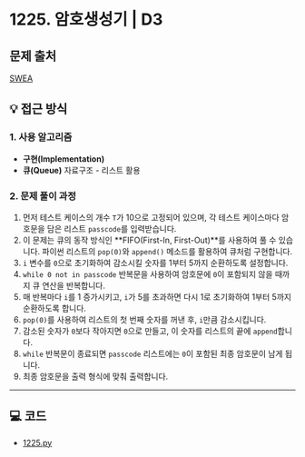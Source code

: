 # 1225. 암호생성기 | D3

## 문제 출처
[SWEA](https://swexpertacademy.com/main/talk/solvingClub/problemView.do?solveclubId=AZh9Pr4Kw1nHBINp&contestProbId=AV14uWl6AF0CFAYD&probBoxId=AZh9VAAaxs3HBINp&type=PROBLEM&problemBoxTitle=Queue&problemBoxCnt=6)

## 💡 접근 방식

### 1. 사용 알고리즘
* **구현(Implementation)**
* **큐(Queue)** 자료구조 - 리스트 활용

### 2. 문제 풀이 과정
1.  먼저 테스트 케이스의 개수 `T`가 10으로 고정되어 있으며, 각 테스트 케이스마다 암호문을 담은 리스트 `passcode`를 입력받습니다.
2.  이 문제는 큐의 동작 방식인 **FIFO(First-In, First-Out)**를 사용하여 풀 수 있습니다. 파이썬 리스트의 `pop(0)`와 `append()` 메소드를 활용하여 큐처럼 구현합니다.
3.  `i` 변수를 `0`으로 초기화하여 감소시킬 숫자를 1부터 5까지 순환하도록 설정합니다.
4.  `while 0 not in passcode` 반복문을 사용하여 암호문에 `0`이 포함되지 않을 때까지 큐 연산을 반복합니다.
5.  매 반복마다 `i`를 1 증가시키고, `i`가 5를 초과하면 다시 1로 초기화하여 1부터 5까지 순환하도록 합니다.
6.  `pop(0)`를 사용하여 리스트의 첫 번째 숫자를 꺼낸 후, `i`만큼 감소시킵니다.
7.  감소된 숫자가 `0`보다 작아지면 `0`으로 만들고, 이 숫자를 리스트의 끝에 `append`합니다.
8.  `while` 반복문이 종료되면 `passcode` 리스트에는 `0`이 포함된 최종 암호문이 남게 됩니다.
9.  최종 암호문을 출력 형식에 맞춰 출력합니다.

---

## 💻 코드
* [1225.py](1225.py)